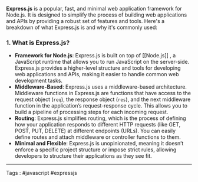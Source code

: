 
**Express.js** is a popular, fast, and minimal web application framework for Node.js. It is designed to simplify the process of building web applications and APIs by providing a robust set of features and tools. Here's a breakdown of what Express.js is and why it's commonly used:

### 1. **What is Express.js?**

- **Framework for Node.js**: Express.js is built on top of [[Node.js]] , a JavaScript runtime that allows you to run JavaScript on the server-side. Express.js provides a higher-level structure and tools for developing web applications and APIs, making it easier to handle common web development tasks.
- **Middleware-Based**: Express.js uses a middleware-based architecture. Middleware functions in Express.js are functions that have access to the request object (`req`), the response object (`res`), and the next middleware function in the application’s request-response cycle. This allows you to build a pipeline of processing steps for each incoming request.
- **Routing**: Express.js simplifies routing, which is the process of defining how your application responds to different HTTP requests (like GET, POST, PUT, DELETE) at different endpoints (URLs). You can easily define routes and attach middleware or controller functions to them.
- **Minimal and Flexible**: Express.js is unopinionated, meaning it doesn’t enforce a specific project structure or impose strict rules, allowing developers to structure their applications as they see fit.

___

Tags  : #javascript #expressjs